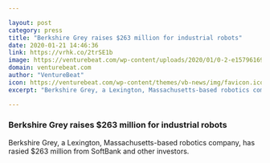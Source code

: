 ```yaml
---

layout: post
category: press
title: "Berkshire Grey raises $263 million for industrial robots"
date: 2020-01-21 14:46:36
link: https://vrhk.co/2trSE1b
image: https://venturebeat.com/wp-content/uploads/2020/01/0-2-e1579616903362.jpg?w=1200&strip=all
domain: venturebeat.com
author: "VentureBeat"
icon: https://venturebeat.com/wp-content/themes/vb-news/img/favicon.ico
excerpt: "Berkshire Grey, a Lexington, Massachusetts-based robotics company, has rasied $263 million from SoftBank and other investors."

---
```


### Berkshire Grey raises $263 million for industrial robots

Berkshire Grey, a Lexington, Massachusetts-based robotics company, has rasied $263 million from SoftBank and other investors.